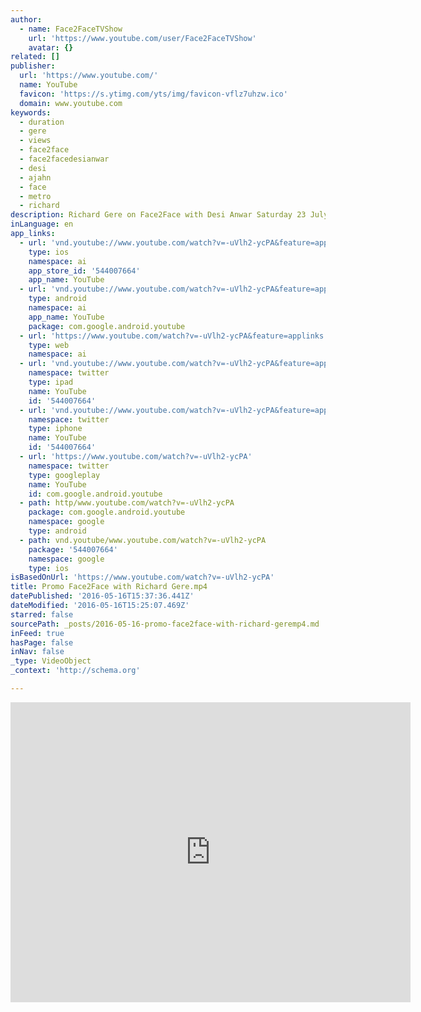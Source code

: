 ```yaml
---
author:
  - name: Face2FaceTVShow
    url: 'https://www.youtube.com/user/Face2FaceTVShow'
    avatar: {}
related: []
publisher:
  url: 'https://www.youtube.com/'
  name: YouTube
  favicon: 'https://s.ytimg.com/yts/img/favicon-vflz7uhzw.ico'
  domain: www.youtube.com
keywords:
  - duration
  - gere
  - views
  - face2face
  - face2facedesianwar
  - desi
  - ajahn
  - face
  - metro
  - richard
description: Richard Gere on Face2Face with Desi Anwar Saturday 23 July 2011@ 8PM on Metro TV
inLanguage: en
app_links:
  - url: 'vnd.youtube://www.youtube.com/watch?v=-uVlh2-ycPA&feature=applinks'
    type: ios
    namespace: ai
    app_store_id: '544007664'
    app_name: YouTube
  - url: 'vnd.youtube://www.youtube.com/watch?v=-uVlh2-ycPA&feature=applinks'
    type: android
    namespace: ai
    app_name: YouTube
    package: com.google.android.youtube
  - url: 'https://www.youtube.com/watch?v=-uVlh2-ycPA&feature=applinks'
    type: web
    namespace: ai
  - url: 'vnd.youtube://www.youtube.com/watch?v=-uVlh2-ycPA&feature=applinks'
    namespace: twitter
    type: ipad
    name: YouTube
    id: '544007664'
  - url: 'vnd.youtube://www.youtube.com/watch?v=-uVlh2-ycPA&feature=applinks'
    namespace: twitter
    type: iphone
    name: YouTube
    id: '544007664'
  - url: 'https://www.youtube.com/watch?v=-uVlh2-ycPA'
    namespace: twitter
    type: googleplay
    name: YouTube
    id: com.google.android.youtube
  - path: http/www.youtube.com/watch?v=-uVlh2-ycPA
    package: com.google.android.youtube
    namespace: google
    type: android
  - path: vnd.youtube/www.youtube.com/watch?v=-uVlh2-ycPA
    package: '544007664'
    namespace: google
    type: ios
isBasedOnUrl: 'https://www.youtube.com/watch?v=-uVlh2-ycPA'
title: Promo Face2Face with Richard Gere.mp4
datePublished: '2016-05-16T15:37:36.441Z'
dateModified: '2016-05-16T15:25:07.469Z'
starred: false
sourcePath: _posts/2016-05-16-promo-face2face-with-richard-geremp4.md
inFeed: true
hasPage: false
inNav: false
_type: VideoObject
_context: 'http://schema.org'

---
```

<iframe src="https://cdn.embedly.com/widgets/media.html?src=https%3A%2F%2Fwww.youtube.com%2Fembed%2F-uVlh2-ycPA%3Ffeature%3Doembed&amp;url=http%3A%2F%2Fwww.youtube.com%2Fwatch%3Fv%3D-uVlh2-ycPA&amp;image=https%3A%2F%2Fi.ytimg.com%2Fvi%2F-uVlh2-ycPA%2Fhqdefault.jpg&amp;key=b7d04c9b404c499eba89ee7072e1c4f7&amp;type=text%2Fhtml&amp;schema=youtube" width="640" height="480" scrolling="no" frameborder="0" allowfullscreen="" style=""></iframe>